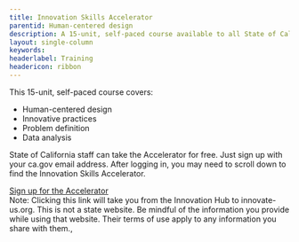 ```yaml
---
title: Innovation Skills Accelerator
parentid: Human-centered design
description: A 15-unit, self-paced course available to all State of California staff
layout: single-column
keywords: 
headerlabel: Training
headericon: ribbon
---
```


<p class="text-lead">This 15-unit, self-paced course covers:</p>

* Human-centered design
* Innovative practices
* Problem definition
* Data analysis

State of California staff can take the Accelerator for free. Just sign up with your ca.gov email address. After logging in, you may need to scroll down to find the Innovation Skills Accelerator.
<div id="isa-cta">
 <a class="btn-primary featured-btn external-link" href="https://innovate-us.org/partner/calacademy?utm_source=odihub&utm_medium=web&utm_campaign=jan25launch" target="_blank"><span>Sign up for the Accelerator</span></a>

 <div class="note-div">Note: Clicking this link will take you from the Innovation Hub to innovate-us.org. This is not a state website. Be mindful of the information you provide while using that website. Their terms of use apply to any information you share with them.,</div>
</div>
